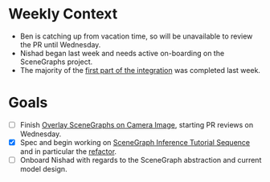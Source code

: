 # Weekly Context

* Ben is catching up from vacation time, so will be unavailable to review the
  PR until Wednesday.
* Nishad began last week and needs active on-boarding on the SceneGraphs
  project.
* The majority of the [first part of the integration](OverlaySceneGraphOnCameraImage.md) was completed last week.


# Goals
* [ ] Finish [Overlay SceneGraphs on Camera Image](OverlaySceneGraphOnCameraImage.md), starting PR reviews on Wednesday.
* [X] Spec and begin working on [SceneGraph Inference Tutorial Sequence](SceneGraphInferenceTutorialSequence.md) and in particular the [refactor](RefactorDerenderingUsingGenSceneGraphs.md).
* [ ] Onboard Nishad with regards to the SceneGraph abstraction and current model design.
